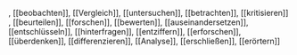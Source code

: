 , [[beobachten]], [[Vergleich]], [[untersuchen]], [[betrachten]], [[kritisieren]]
, [[beurteilen]], [[forschen]], [[bewerten]], [[auseinandersetzen]], [[entschlüsseln]], [[hinterfragen]], [[entziffern]], [[erforschen]], [[überdenken]], [[differenzieren]], [[Analyse]], [[erschließen]], [[erörtern]]